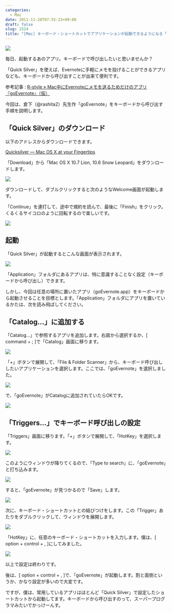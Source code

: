 ```yaml
---
categories:
  - Mac
date: 2011-11-28T07:55:23+09:00
draft: false
slug: 1524
title: "[Mac] キーボード・ショートカットでアプリケーションが起動できるようになる「Quick Silver」"
---
```


![](/images/2011/11/1524_1.png)

毎日、起動するあのアプリ。キーボードで呼び出したいと思いませんか？

「Quick Silver」を使えば、Evernoteに手軽にメモを投げることができるアプリなども、キーボードから呼び出すことが出来て便利です。

参考記事 : [R-style » Mac中にEvernoteにメモを送るためだけのアプリ『goEvernote』（仮）](http://rashita.net/blog/?p=5376)

今回は、倉下（@rashita2）先生作「goEvernote」をキーボードから呼び出す手順を説明します。

## 「Quick Silver」のダウンロード

以下のアドレスからダウンロードできます。

[Quicksilver — Mac OS X at your Fingertips](http://qsapp.com/)</a>

「Download」から「Mac OS X 10.7 Lion, 10.6 Snow Leopard」をダウンロードします。

![](/images/2011/11/1524_2.png)

ダウンロードして、ダブルクリックすると次のようなWelcome画面が起動します。

「Continue」を連打して、途中で規約を読んで、最後に「Finish」をクリック。くるくるサイコロのように回転するので楽しいです。

![](/images/2011/11/1524_3.jpg)

## 起動

「Quick Silver」が起動するとこんな画面が表示されます。

![](/images/2011/11/1524_4.jpg)

「Application」フォルダにあるアプリは、特に意識することなく設定（キーボードから呼び出し）できます。

しかし、今回は任意の場所に置いたアプリ（goEvernote.app）をキーボードから起動させることを目標とします。「Application」フォルダにアプリを置いているかたは、次を読み飛ばしてください。

## 「Catalog...」に追加する

「Catalog...」で参照するアプリを追加します。右肩から選択するか、[ command + ; ]で「Catalog」画面に移ります。

![](/images/2011/11/1524_5.png)

「+」ボタンで展開して、「File & Folder Scanner」から、キーボード呼び出ししたいアプリケーションを選択します。ここでは、「goEvernote」を選択しました。

![](/images/2011/11/1524_6.png)

で、「goEvernote」がCatalogに追加されていたらOKです。

![](/images/2011/11/1524_7.png)

## 「Triggers...」でキーボード呼び出しの設定

「Triggers」画面に移ります。「+」ボタンで展開して、「HotKey」を選択します。

![](/images/2011/11/1524_8.png)

このようにウィンドウが降りてくるので、「Type to search」に、「goEvernote」と打ち込みます。

![](/images/2011/11/1524_9.png)

すると、「goEvernote」が見つかるので「Save」します。

![](/images/2011/11/1524_10.png)

次に、キーボード・ショートカットとの結びつけをします。この「Trigger」あたりをダブルクリックして、ウィンドウを展開します。

![](/images/2011/11/1524_11.png)

「HotKey」に、任意のキーボード・ショートカットを入力します。僕は、[ option + control + , ]にしてみました。

![](/images/2011/11/1524_12.png)

以上で設定は終わりです。

後は、[ option + control + , ]で、「goEvernote」が起動します。割と面倒というか、かなり設定が多いので大変です。

ですが、僕は、常用しているアプリはほとんど「Quick Silver」で設定したショートカットから起動してます。キーボードから呼び出すのって、スーパープログラマみたいでかっけーんす。
